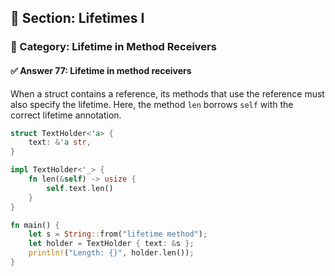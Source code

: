## 📘 Section: Lifetimes I  
### 🔹 Category: Lifetime in Method Receivers  
#### ✅ Answer 77: Lifetime in method receivers

When a struct contains a reference, its methods that use the reference must also specify the lifetime. Here, the method `len` borrows `self` with the correct lifetime annotation.

```rust
struct TextHolder<'a> {
    text: &'a str,
}

impl TextHolder<'_> {
    fn len(&self) -> usize {
        self.text.len()
    }
}

fn main() {
    let s = String::from("lifetime method");
    let holder = TextHolder { text: &s };
    println!("Length: {}", holder.len());
}
```
